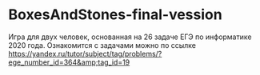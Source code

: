 # BoxesAndStones-final-vession
Игра для двух человек, основанная на 26 задаче ЕГЭ по информатике 2020 года. Ознакомится с задачами можно по ссылке https://yandex.ru/tutor/subject/tag/problems/?ege_number_id=364&amp;tag_id=19
